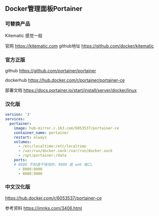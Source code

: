 ## Docker管理面板Portainer

### 可替换产品
Kitematic 感觉一般

官网 https://kitematic.com
github地址 https://github.com/docker/kitematic

### 官方正版
github
https://github.com/portainer/portainer

dockerhub
https://hub.docker.com/r/portainer/portainer-ce

部署文档
https://docs.portainer.io/start/install/server/docker/linux

### 汉化版
```yaml
version: '3'
services:
  portainer:
    image: hub-mirror.c.163.com/6053537/portainer-ce
    container_name: portainer
    restart: always
    volumes:
      - /etc/localtime:/etc/localtime
      - /var/run/docker.sock:/var/run/docker.sock
      - /opt/portainer:/data
    ports:
    # 8000 不知道干啥用的，9000 是 web 端口。
      - 8000:8000
      - 8080:9000
```
### 中文汉化版
https://hub.docker.com/r/6053537/portainer-ce

参考资料
https://imnks.com/3406.html